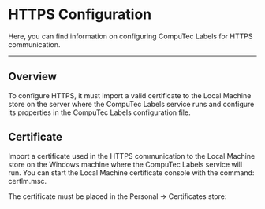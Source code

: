 # HTTPS Configuration

Here, you can find information on configuring CompuTec Labels for HTTPS communication.

---

## Overview

To configure HTTPS, it must import a valid certificate to the Local Machine store on the server where the CompuTec Labels service runs and configure its properties in the CompuTec Labels configuration file.

## Certificate

Import a certificate used in the HTTPS communication to the Local Machine store on the Windows machine where the CompuTec Labels service will run. You can start the Local Machine certificate console with the command: certlm.msc.

The certificate must be placed in the Personal → Certificates store:


